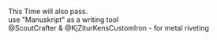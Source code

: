 
This Time will also pass. <br>
use "Manuskript" as a writing tool <br>
@ScoutCrafter &  @KjZiturKensCustomIron - for metal riveting <br>
